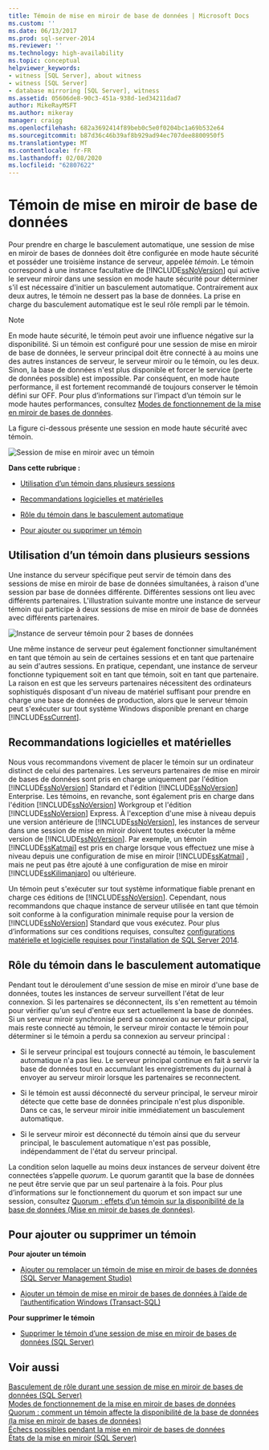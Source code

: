 ```yaml
---
title: Témoin de mise en miroir de base de données | Microsoft Docs
ms.custom: ''
ms.date: 06/13/2017
ms.prod: sql-server-2014
ms.reviewer: ''
ms.technology: high-availability
ms.topic: conceptual
helpviewer_keywords:
- witness [SQL Server], about witness
- witness [SQL Server]
- database mirroring [SQL Server], witness
ms.assetid: 05606de8-90c3-451a-938d-1ed34211dad7
author: MikeRayMSFT
ms.author: mikeray
manager: craigg
ms.openlocfilehash: 682a3692414f89beb0c5e0f0204bc1a69b532e64
ms.sourcegitcommit: b87d36c46b39af8b929ad94ec707dee8800950f5
ms.translationtype: MT
ms.contentlocale: fr-FR
ms.lasthandoff: 02/08/2020
ms.locfileid: "62807622"
---
```

# <a name="database-mirroring-witness"></a>Témoin de mise en miroir de base de données
  Pour prendre en charge le basculement automatique, une session de mise en miroir de bases de données doit être configurée en mode haute sécurité et posséder une troisième instance de serveur, appelée *témoin*. Le témoin correspond à une instance facultative de [!INCLUDE[ssNoVersion](../../includes/ssnoversion-md.md)] qui active le serveur miroir dans une session en mode haute sécurité pour déterminer s'il est nécessaire d'initier un basculement automatique. Contrairement aux deux autres, le témoin ne dessert pas la base de données. La prise en charge du basculement automatique est le seul rôle rempli par le témoin.  
  
> [!NOTE]  
>  En mode haute sécurité, le témoin peut avoir une influence négative sur la disponibilité. Si un témoin est configuré pour une session de mise en miroir de base de données, le serveur principal doit être connecté à au moins une des autres instances de serveur, le serveur miroir ou le témoin, ou les deux. Sinon, la base de données n'est plus disponible et forcer le service (perte de données possible) est impossible. Par conséquent, en mode haute performance, il est fortement recommandé de toujours conserver le témoin défini sur OFF. Pour plus d’informations sur l’impact d’un témoin sur le mode hautes performances, consultez [Modes de fonctionnement de la mise en miroir de bases de données](database-mirroring-operating-modes.md).  
  
 La figure ci-dessous présente une session en mode haute sécurité avec témoin.  
  
 ![Session de mise en miroir avec un témoin](../media/dbm-3-way-session-intro.gif "Session de mise en miroir avec un témoin")  
  
 **Dans cette rubrique :**  
  
-   [Utilisation d’un témoin dans plusieurs sessions](#InMultipleSessions)  
  
-   [Recommandations logicielles et matérielles](#SwHwRecommendations)  
  
-   [Rôle du témoin dans le basculement automatique](#InAutoFo)  
  
-   [Pour ajouter ou supprimer un témoin](#AddRemoveWitness)  
  
##  <a name="InMultipleSessions"></a>Utilisation d’un témoin dans plusieurs sessions  
 Une instance du serveur spécifique peut servir de témoin dans des sessions de mise en miroir de base de données simultanées, à raison d'une session par base de données différente. Différentes sessions ont lieu avec différents partenaires. L'illustration suivante montre une instance de serveur témoin qui participe à deux sessions de mise en miroir de base de données avec différents partenaires.  
  
 ![Instance de serveur témoin pour 2 bases de données](../media/dbm-witness-in-2-sessions.gif "Instance de serveur témoin pour 2 bases de données")  
  
 Une même instance de serveur peut également fonctionner simultanément en tant que témoin au sein de certaines sessions et en tant que partenaire au sein d'autres sessions. En pratique, cependant, une instance de serveur fonctionne typiquement soit en tant que témoin, soit en tant que partenaire. La raison en est que les serveurs partenaires nécessitent des ordinateurs sophistiqués disposant d'un niveau de matériel suffisant pour prendre en charge une base de données de production, alors que le serveur témoin peut s'exécuter sur tout système Windows disponible prenant en charge [!INCLUDE[ssCurrent](../../includes/sscurrent-md.md)].  
  
##  <a name="SwHwRecommendations"></a>Recommandations logicielles et matérielles  
 Nous vous recommandons vivement de placer le témoin sur un ordinateur distinct de celui des partenaires. Les serveurs partenaires de mise en miroir de bases de données sont pris en charge uniquement par l'édition [!INCLUDE[ssNoVersion](../../includes/ssnoversion-md.md)] Standard et l'édition [!INCLUDE[ssNoVersion](../../includes/ssnoversion-md.md)] Enterprise. Les témoins, en revanche, sont également pris en charge dans l'édition [!INCLUDE[ssNoVersion](../../includes/ssnoversion-md.md)] Workgroup et l'édition [!INCLUDE[ssNoVersion](../../includes/ssnoversion-md.md)] Express. À l'exception d'une mise à niveau depuis une version antérieure de [!INCLUDE[ssNoVersion](../../includes/ssnoversion-md.md)], les instances de serveur dans une session de mise en miroir doivent toutes exécuter la même version de [!INCLUDE[ssNoVersion](../../includes/ssnoversion-md.md)]. Par exemple, un témoin [!INCLUDE[ssKatmai](../../includes/sskatmai-md.md)] est pris en charge lorsque vous effectuez une mise à niveau depuis une configuration de mise en miroir [!INCLUDE[ssKatmai](../../includes/sskatmai-md.md)] , mais ne peut pas être ajouté à une configuration de mise en miroir [!INCLUDE[ssKilimanjaro](../../includes/sskilimanjaro-md.md)] ou ultérieure.  
  
 Un témoin peut s'exécuter sur tout système informatique fiable prenant en charge ces éditions de [!INCLUDE[ssNoVersion](../../includes/ssnoversion-md.md)]. Cependant, nous recommandons que chaque instance de serveur utilisée en tant que témoin soit conforme à la configuration minimale requise pour la version de [!INCLUDE[ssNoVersion](../../includes/ssnoversion-md.md)] Standard que vous exécutez. Pour plus d’informations sur ces conditions requises, consultez [configurations matérielle et logicielle requises pour l’installation de SQL Server 2014](../../sql-server/install/hardware-and-software-requirements-for-installing-sql-server.md).  
  
##  <a name="InAutoFo"></a>Rôle du témoin dans le basculement automatique  
 Pendant tout le déroulement d'une session de mise en miroir d'une base de données, toutes les instances de serveur surveillent l'état de leur connexion. Si les partenaires se déconnectent, ils s'en remettent au témoin pour vérifier qu'un seul d'entre eux sert actuellement la base de données. Si un serveur miroir synchronisé perd sa connexion au serveur principal, mais reste connecté au témoin, le serveur miroir contacte le témoin pour déterminer si le témoin a perdu sa connexion au serveur principal :  
  
-   Si le serveur principal est toujours connecté au témoin, le basculement automatique n'a pas lieu. Le serveur principal continue en fait à servir la base de données tout en accumulant les enregistrements du journal à envoyer au serveur miroir lorsque les partenaires se reconnectent.  
  
-   Si le témoin est aussi déconnecté du serveur principal, le serveur miroir détecte que cette base de données principale n'est plus disponible. Dans ce cas, le serveur miroir initie immédiatement un basculement automatique.  
  
-   Si le serveur miroir est déconnecté du témoin ainsi que du serveur principal, le basculement automatique n'est pas possible, indépendamment de l'état du serveur principal.  
  
 La condition selon laquelle au moins deux instances de serveur doivent être connectées s’appelle *quorum*. Le quorum garantit que la base de données ne peut être servie que par un seul partenaire à la fois. Pour plus d’informations sur le fonctionnement du quorum et son impact sur une session, consultez [Quorum : effets d’un témoin sur la disponibilité de la base de données &#40;Mise en miroir de bases de données&#41;](quorum-how-a-witness-affects-database-availability-database-mirroring.md).  
  
##  <a name="AddRemoveWitness"></a>Pour ajouter ou supprimer un témoin  
 **Pour ajouter un témoin**  
  
-   [Ajouter ou remplacer un témoin de mise en miroir de bases de données &#40;SQL Server Management Studio&#41;](../database-mirroring/add-or-replace-a-database-mirroring-witness-sql-server-management-studio.md)  
  
-   [Ajouter un témoin de mise en miroir de bases de données à l’aide de l’authentification Windows &#40;Transact-SQL&#41;](add-a-database-mirroring-witness-using-windows-authentication-transact-sql.md)  
  
 **Pour supprimer le témoin**  
  
-   [Supprimer le témoin d’une session de mise en miroir de bases de données &#40;SQL Server&#41;](remove-the-witness-from-a-database-mirroring-session-sql-server.md)  
  
## <a name="see-also"></a>Voir aussi  
 [Basculement de rôle durant une session de mise en miroir de bases de données &#40;SQL Server&#41;](role-switching-during-a-database-mirroring-session-sql-server.md)   
 [Modes de fonctionnement de la mise en miroir de bases de données](database-mirroring-operating-modes.md)   
 [Quorum : comment un témoin affecte la disponibilité de la base de données &#40;la mise en miroir de bases de données&#41;](quorum-how-a-witness-affects-database-availability-database-mirroring.md)   
 [Échecs possibles pendant la mise en miroir de bases de données](possible-failures-during-database-mirroring.md)   
 [États de la mise en miroir &#40;SQL Server&#41;](mirroring-states-sql-server.md)  
  
  
